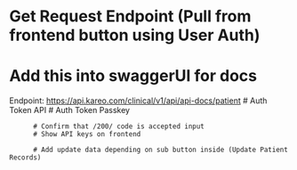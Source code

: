 # Get Request Endpoint (Pull from frontend button using User Auth)

# Add this into swaggerUI for docs

Endpoint: https://api.kareo.com/clinical/v1/api/api-docs/patient
          # Auth Token API
          # Auth Token Passkey

          # Confirm that /200/ code is accepted input
          # Show API keys on frontend

          # Add update data depending on sub button inside (Update Patient Records)
  

